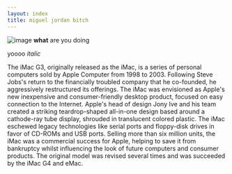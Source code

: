 ```yaml
---
layout: index
title: miguel jordan bitch
---
```


![image](https://files.hitscan.org/files_two/test_files/geometry.png)
**what** are you doing

yoooo *italic*

The iMac G3, originally released as the iMac, is a series of personal computers sold by Apple Computer from 1998 to 2003. Following Steve Jobs's return to the financially troubled company that he co-founded, he aggressively restructured its offerings. The iMac was envisioned as Apple's new inexpensive and consumer-friendly desktop product, focused on easy connection to the Internet. Apple's head of design Jony Ive and his team created a striking teardrop-shaped all-in-one design based around a cathode-ray tube display, shrouded in translucent colored plastic. The iMac eschewed legacy technologies like serial ports and floppy-disk drives in favor of CD-ROMs and USB ports. Selling more than six million units, the iMac was a commercial success for Apple, helping to save it from bankruptcy whilst influencing the look of future computers and consumer products. The original model was revised several times and was succeeded by the iMac G4 and eMac.

